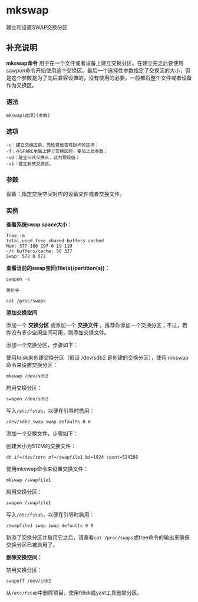 # mkswap

建立和设置SWAP交换分区

## 补充说明

**mkswap命令** 用于在一个文件或者设备上建立交换分区。在建立完之后要使用sawpon命令开始使用这个交换区。最后一个选择性参数指定了交换区的大小，但是这个参数是为了向后兼容设置的，没有使用的必要，一般都将整个文件或者设备作为交换区。

### 语法

```text
mkswap(选项)(参数)
```

### 选项

```text
-c：建立交换区前，先检查是否有损坏的区块；
-f：在SPARC电脑上建立交换区时，要加上此参数；
-v0：建立旧式交换区，此为预设值；
-v1：建立新式交换区。
```

### 参数

设备：指定交换空间对应的设备文件或者交换文件。

### 实例

**查看系统swap space大小：**

```text
free -m
total used free shared buffers cached
Mem: 377 180 197 0 19 110
-/+ buffers/cache: 50 327
Swap: 572 0 572
```

**查看当前的swap空间\(file\(s\)/partition\(s\)\)：**

```text
swapon -s

等价于

cat /proc/swaps
```

**添加交换空间**

添加一个 **交换分区** 或添加一个 **交换文件** 。推荐你添加一个交换分区；不过，若你没有多少空闲空间可用，则添加交换文件。

添加一个交换分区，步骤如下：

使用fdisk来创建交换分区（假设 /dev/sdb2 是创建的交换分区），使用 mkswap 命令来设置交换分区：

```text
mkswap /dev/sdb2
```

启用交换分区：

```text
swapon /dev/sdb2
```

写入`/etc/fstab`，以便在引导时启用：

```text
/dev/sdb2 swap swap defaults 0 0
```

添加一个交换文件，步骤如下：

创建大小为512M的交换文件：

```text
dd if=/dev/zero of=/swapfile1 bs=1024 count=524288
```

使用mkswap命令来设置交换文件：

```text
mkswap /swapfile1
```

启用交换分区：

```text
swapon /swapfile1
```

写入`/etc/fstab`，以便在引导时启用：

```text
/swapfile1 swap swap defaults 0 0
```

新添了交换分区并启用它之后，请查看`cat /proc/swaps`或free命令的输出来确保交换分区已被启用了。

**删除交换空间：**

禁用交换分区：

```text
swapoff /dev/sdb2
```

从`/etc/fstab`中删除项目，使用fdisk或yast工具删除分区。

